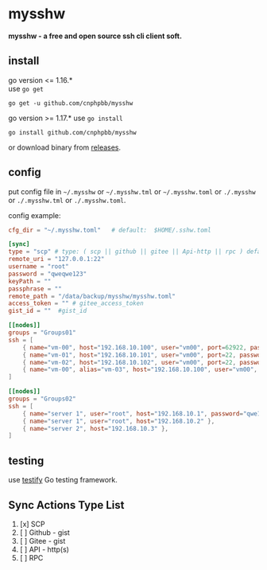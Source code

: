 # mysshw

**mysshw - a free and open source ssh cli client soft.**

## install

go version <= 1.16.*    
use `go get`

```
go get -u github.com/cnphpbb/mysshw
```

go version >= 1.17.*
use `go install`

```
go install github.com/cnphpbb/mysshw
```

or download binary from [releases](//github.com/cnphpbb/mysshw/releases).

## config

put config file in `~/.mysshw` or `~/.mysshw.tml` or `~/.mysshw.toml` or `./.mysshw` or `./.mysshw.tml` or `./.mysshw.toml`.

config example:

```toml
cfg_dir = "~/.mysshw.toml"   # default:  $HOME/.sshw.toml

[sync]
type = "scp" # type: ( scp || github || gitee || Api-http || rpc ) default: scp
remote_uri = "127.0.0.1:22"
username = "root"
password = "qweqwe123"
keyPath = ""
passphrase = ""
remote_path = "/data/backup/mysshw/mysshw.toml"
access_token = "" # gitee_access_token
gist_id = ""  #gist_id

[[nodes]]
groups = "Groups01"
ssh = [
    { name="vm-00", host="192.168.10.100", user="vm00", port=62922, password="qwe123!@#qwe" },
    { name="vm-01", host="192.168.10.101", user="vm00", port=22, password="qwe123!@#qwe", keypath="~/.ssh/id_rsa" },
    { name="vm-02", host="192.168.10.102", user="vm00", port=22, password="qwe123!@#qwe", keypath="~/.ssh/id_rsa", passphrase="abcdefghijklmn" },
    { name="vm-00", alias="vm-03", host="192.168.10.100", user="vm00", port=62922, password="qwe123!@#qwe" },
]

[[nodes]]
groups = "Groups02"
ssh = [
    { name="server 1", user="root", host="192.168.10.1", password="qwe123!@#qwe" },
    { name="server 1", user="root", host="192.168.10.2" },
    { name="server 2", host="192.168.10.3" },
]
```

## testing
use [testify](http://github.com/stretchr/testify) Go testing framework.

## Sync Actions Type List
1. [x] SCP
2. [ ] Github - gist
3. [ ] Gitee - gist
4. [ ] API - http(s)
5. [ ] RPC
